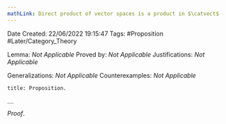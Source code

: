 ```yaml
---
mathLink: Direct product of vector spaces is a product in $\catvect$
---
```


<div class="topSpace"></div>

Date Created: 22/06/2022 19:15:47
Tags: #Proposition #Later/Category_Theory

Lemma: _Not Applicable_
Proved by: _Not Applicable_
Justifications: _Not Applicable_

Generalizations: _Not Applicable_
Counterexamples: _Not Applicable_

``` ad-Proposition
title: Proposition.

__

```

_Proof_. 
